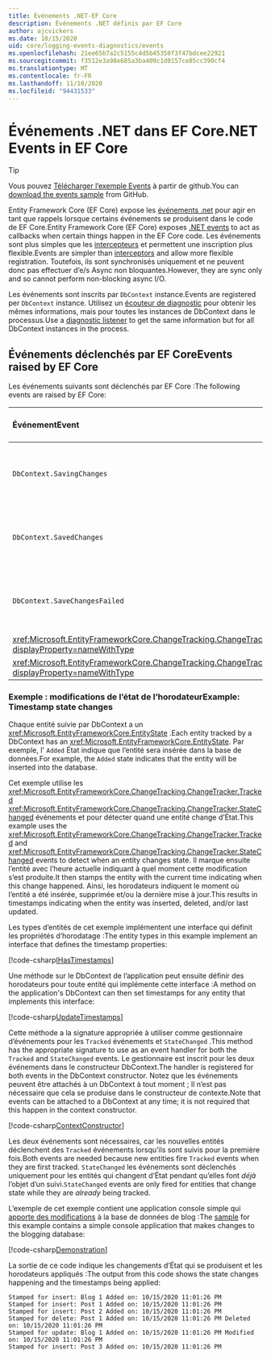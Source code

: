 ```yaml
---
title: Événements .NET-EF Core
description: Événements .NET définis par EF Core
author: ajcvickers
ms.date: 10/15/2020
uid: core/logging-events-diagnostics/events
ms.openlocfilehash: 21ee65b7a2c5155c4d5b45350f3f47bdcee22921
ms.sourcegitcommit: f3512e3a98e685a3ba409c1d0157ce85cc390cf4
ms.translationtype: MT
ms.contentlocale: fr-FR
ms.lasthandoff: 11/10/2020
ms.locfileid: "94431533"
---
```

# <a name="net-events-in-ef-core"></a><span data-ttu-id="66a4f-103">Événements .NET dans EF Core</span><span class="sxs-lookup"><span data-stu-id="66a4f-103">.NET Events in EF Core</span></span>

> [!TIP]  
> <span data-ttu-id="66a4f-104">Vous pouvez [Télécharger l’exemple Events](https://github.com/dotnet/EntityFramework.Docs/tree/master/samples/core/Miscellaneous/Events) à partir de github.</span><span class="sxs-lookup"><span data-stu-id="66a4f-104">You can [download the events sample](https://github.com/dotnet/EntityFramework.Docs/tree/master/samples/core/Miscellaneous/Events) from GitHub.</span></span>

<span data-ttu-id="66a4f-105">Entity Framework Core (EF Core) expose les [événements .net](/dotnet/standard/events/) pour agir en tant que rappels lorsque certains événements se produisent dans le code de EF Core.</span><span class="sxs-lookup"><span data-stu-id="66a4f-105">Entity Framework Core (EF Core) exposes [.NET events](/dotnet/standard/events/) to act as callbacks when certain things happen in the EF Core code.</span></span> <span data-ttu-id="66a4f-106">Les événements sont plus simples que les [intercepteurs](xref:core/logging-events-diagnostics/interceptors) et permettent une inscription plus flexible.</span><span class="sxs-lookup"><span data-stu-id="66a4f-106">Events are simpler than [interceptors](xref:core/logging-events-diagnostics/interceptors) and allow more flexible registration.</span></span> <span data-ttu-id="66a4f-107">Toutefois, ils sont synchronisés uniquement et ne peuvent donc pas effectuer d’e/s Async non bloquantes.</span><span class="sxs-lookup"><span data-stu-id="66a4f-107">However, they are sync only and so cannot perform non-blocking async I/O.</span></span>

<span data-ttu-id="66a4f-108">Les événements sont inscrits par `DbContext` instance.</span><span class="sxs-lookup"><span data-stu-id="66a4f-108">Events are registered per `DbContext` instance.</span></span> <span data-ttu-id="66a4f-109">Utilisez un [écouteur de diagnostic](xref:core/logging-events-diagnostics/diagnostic-listeners) pour obtenir les mêmes informations, mais pour toutes les instances de DbContext dans le processus.</span><span class="sxs-lookup"><span data-stu-id="66a4f-109">Use a [diagnostic listener](xref:core/logging-events-diagnostics/diagnostic-listeners) to get the same information but for all DbContext instances in the process.</span></span>

## <a name="events-raised-by-ef-core"></a><span data-ttu-id="66a4f-110">Événements déclenchés par EF Core</span><span class="sxs-lookup"><span data-stu-id="66a4f-110">Events raised by EF Core</span></span>

<span data-ttu-id="66a4f-111">Les événements suivants sont déclenchés par EF Core :</span><span class="sxs-lookup"><span data-stu-id="66a4f-111">The following events are raised by EF Core:</span></span>

| <span data-ttu-id="66a4f-112">Événement</span><span class="sxs-lookup"><span data-stu-id="66a4f-112">Event</span></span> | <span data-ttu-id="66a4f-113">Version introduite</span><span class="sxs-lookup"><span data-stu-id="66a4f-113">Version introduced</span></span> | <span data-ttu-id="66a4f-114">En cas de déclenchement</span><span class="sxs-lookup"><span data-stu-id="66a4f-114">When raised</span></span>
|:------|--------------------|-------
| `DbContext.SavingChanges` <!-- Issue #2748 -->| <span data-ttu-id="66a4f-115">5.0</span><span class="sxs-lookup"><span data-stu-id="66a4f-115">5.0</span></span> | <span data-ttu-id="66a4f-116">Au début de <xref:Microsoft.EntityFrameworkCore.DbContext.SaveChanges%2A> ou <xref:Microsoft.EntityFrameworkCore.DbContext.SaveChangesAsync%2A></span><span class="sxs-lookup"><span data-stu-id="66a4f-116">At the start of <xref:Microsoft.EntityFrameworkCore.DbContext.SaveChanges%2A> or <xref:Microsoft.EntityFrameworkCore.DbContext.SaveChangesAsync%2A></span></span>
| `DbContext.SavedChanges`  <!-- Issue #2748 -->| <span data-ttu-id="66a4f-117">5.0</span><span class="sxs-lookup"><span data-stu-id="66a4f-117">5.0</span></span> | <span data-ttu-id="66a4f-118">À la fin d’une opération réussie <xref:Microsoft.EntityFrameworkCore.DbContext.SaveChanges%2A> ou <xref:Microsoft.EntityFrameworkCore.DbContext.SaveChangesAsync%2A></span><span class="sxs-lookup"><span data-stu-id="66a4f-118">At the end of a successful <xref:Microsoft.EntityFrameworkCore.DbContext.SaveChanges%2A> or <xref:Microsoft.EntityFrameworkCore.DbContext.SaveChangesAsync%2A></span></span>
| `DbContext.SaveChangesFailed`  <!-- Issue #2748 -->| <span data-ttu-id="66a4f-119">5.0</span><span class="sxs-lookup"><span data-stu-id="66a4f-119">5.0</span></span> | <span data-ttu-id="66a4f-120">À la fin d’un échec <xref:Microsoft.EntityFrameworkCore.DbContext.SaveChanges%2A> ou <xref:Microsoft.EntityFrameworkCore.DbContext.SaveChangesAsync%2A></span><span class="sxs-lookup"><span data-stu-id="66a4f-120">At the end of a failed <xref:Microsoft.EntityFrameworkCore.DbContext.SaveChanges%2A> or <xref:Microsoft.EntityFrameworkCore.DbContext.SaveChangesAsync%2A></span></span>
| <xref:Microsoft.EntityFrameworkCore.ChangeTracking.ChangeTracker.Tracked?displayProperty=nameWithType> | <span data-ttu-id="66a4f-121">2.1</span><span class="sxs-lookup"><span data-stu-id="66a4f-121">2.1</span></span> | <span data-ttu-id="66a4f-122">Lorsqu’une entité est suivie par le contexte</span><span class="sxs-lookup"><span data-stu-id="66a4f-122">When an entity is tracked by the context</span></span>
| <xref:Microsoft.EntityFrameworkCore.ChangeTracking.ChangeTracker.StateChanged?displayProperty=nameWithType> | <span data-ttu-id="66a4f-123">2.1</span><span class="sxs-lookup"><span data-stu-id="66a4f-123">2.1</span></span> | <span data-ttu-id="66a4f-124">Quand une entité suivie change d’État</span><span class="sxs-lookup"><span data-stu-id="66a4f-124">When a tracked entity changes its state</span></span>

### <a name="example-timestamp-state-changes"></a><span data-ttu-id="66a4f-125">Exemple : modifications de l’état de l’horodateur</span><span class="sxs-lookup"><span data-stu-id="66a4f-125">Example: Timestamp state changes</span></span>

<span data-ttu-id="66a4f-126">Chaque entité suivie par DbContext a un <xref:Microsoft.EntityFrameworkCore.EntityState> .</span><span class="sxs-lookup"><span data-stu-id="66a4f-126">Each entity tracked by a DbContext has an <xref:Microsoft.EntityFrameworkCore.EntityState>.</span></span> <span data-ttu-id="66a4f-127">Par exemple, l' `Added` État indique que l’entité sera insérée dans la base de données.</span><span class="sxs-lookup"><span data-stu-id="66a4f-127">For example, the `Added` state indicates that the entity will be inserted into the database.</span></span>

<span data-ttu-id="66a4f-128">Cet exemple utilise les <xref:Microsoft.EntityFrameworkCore.ChangeTracking.ChangeTracker.Tracked> <xref:Microsoft.EntityFrameworkCore.ChangeTracking.ChangeTracker.StateChanged> événements et pour détecter quand une entité change d’État.</span><span class="sxs-lookup"><span data-stu-id="66a4f-128">This example uses the <xref:Microsoft.EntityFrameworkCore.ChangeTracking.ChangeTracker.Tracked> and <xref:Microsoft.EntityFrameworkCore.ChangeTracking.ChangeTracker.StateChanged> events to detect when an entity changes state.</span></span> <span data-ttu-id="66a4f-129">Il marque ensuite l’entité avec l’heure actuelle indiquant à quel moment cette modification s’est produite.</span><span class="sxs-lookup"><span data-stu-id="66a4f-129">It then stamps the entity with the current time indicating when this change happened.</span></span> <span data-ttu-id="66a4f-130">Ainsi, les horodateurs indiquent le moment où l’entité a été insérée, supprimée et/ou la dernière mise à jour.</span><span class="sxs-lookup"><span data-stu-id="66a4f-130">This results in timestamps indicating when the entity was inserted, deleted, and/or last updated.</span></span>

<span data-ttu-id="66a4f-131">Les types d’entités de cet exemple implémentent une interface qui définit les propriétés d’horodatage :</span><span class="sxs-lookup"><span data-stu-id="66a4f-131">The entity types in this example implement an interface that defines the timestamp properties:</span></span>

<!--
public interface IHasTimestamps
{
    DateTime? Added { get; set; }
    DateTime? Deleted { get; set; }
    DateTime? Modified { get; set; }
}
-->
[!code-csharp[IHasTimestamps](../../../samples/core/Miscellaneous/Events/Program.cs?name=IHasTimestamps)]

<span data-ttu-id="66a4f-132">Une méthode sur le DbContext de l’application peut ensuite définir des horodateurs pour toute entité qui implémente cette interface :</span><span class="sxs-lookup"><span data-stu-id="66a4f-132">A method on the application's DbContext can then set timestamps for any entity that implements this interface:</span></span>

<!--
    private static void UpdateTimestamps(object sender, EntityEntryEventArgs e)
    {
        if (e.Entry.Entity is IHasTimestamps entityWithTimestamps)
        {
            switch (e.Entry.State)
            {
                case EntityState.Deleted:
                    entityWithTimestamps.Deleted = DateTime.UtcNow;
                    Console.WriteLine($"Stamped for delete: {e.Entry.Entity}");
                    break;
                case EntityState.Modified:
                    entityWithTimestamps.Modified = DateTime.UtcNow;
                    Console.WriteLine($"Stamped for update: {e.Entry.Entity}");
                    break;
                case EntityState.Added:
                    entityWithTimestamps.Added = DateTime.UtcNow;
                    Console.WriteLine($"Stamped for insert: {e.Entry.Entity}");
                    break;
            }
        }
    }
-->
[!code-csharp[UpdateTimestamps](../../../samples/core/Miscellaneous/Events/Program.cs?name=UpdateTimestamps)]

<span data-ttu-id="66a4f-133">Cette méthode a la signature appropriée à utiliser comme gestionnaire d’événements pour les `Tracked` événements et `StateChanged` .</span><span class="sxs-lookup"><span data-stu-id="66a4f-133">This method has the appropriate signature to use as an event handler for both the `Tracked` and `StateChanged` events.</span></span> <span data-ttu-id="66a4f-134">Le gestionnaire est inscrit pour les deux événements dans le constructeur DbContext.</span><span class="sxs-lookup"><span data-stu-id="66a4f-134">The handler is registered for both events in the DbContext constructor.</span></span> <span data-ttu-id="66a4f-135">Notez que les événements peuvent être attachés à un DbContext à tout moment ; Il n’est pas nécessaire que cela se produise dans le constructeur de contexte.</span><span class="sxs-lookup"><span data-stu-id="66a4f-135">Note that events can be attached to a DbContext at any time; it is not required that this happen in the context constructor.</span></span>

<!--
    public BlogsContext()
    {
        ChangeTracker.StateChanged += UpdateTimestamps;
        ChangeTracker.Tracked += UpdateTimestamps;
    }
-->
[!code-csharp[ContextConstructor](../../../samples/core/Miscellaneous/Events/Program.cs?name=ContextConstructor)]

<span data-ttu-id="66a4f-136">Les deux événements sont nécessaires, car les nouvelles entités déclenchent des `Tracked` événements lorsqu’ils sont suivis pour la première fois.</span><span class="sxs-lookup"><span data-stu-id="66a4f-136">Both events are needed because new entities fire `Tracked` events when they are first tracked.</span></span> <span data-ttu-id="66a4f-137">`StateChanged` les événements sont déclenchés uniquement pour les entités qui changent d’État pendant qu’elles font _déjà_ l’objet d’un suivi.</span><span class="sxs-lookup"><span data-stu-id="66a4f-137">`StateChanged` events are only fired for entities that change state while they are _already_ being tracked.</span></span>

<span data-ttu-id="66a4f-138">L’exemple de cet exemple contient une application console simple qui [apporte des modifications](https://github.com/dotnet/EntityFramework.Docs/tree/master/samples/core/Miscellaneous/Events) à la base de données de blog :</span><span class="sxs-lookup"><span data-stu-id="66a4f-138">The [sample](https://github.com/dotnet/EntityFramework.Docs/tree/master/samples/core/Miscellaneous/Events) for this example contains a simple console application that makes changes to the blogging database:</span></span>

<!--
        using (var context = new BlogsContext())
        {
            context.Database.EnsureDeleted();
            context.Database.EnsureCreated();
            
            context.Add(
                new Blog
                {
                    Id = 1,
                    Name = "EF Blog",
                    Posts =
                    {
                        new Post { Id = 1, Title = "EF Core 3.1!" },
                        new Post { Id = 2, Title = "EF Core 5.0!" }
                    }
                });

            context.SaveChanges();
        }

        using (var context = new BlogsContext())
        {
            var blog = context.Blogs.Include(e => e.Posts).Single();

            blog.Name = "EF Core Blog";
            context.Remove(blog.Posts.First());
            blog.Posts.Add(new Post { Id = 3, Title = "EF Core 6.0!" });

            context.SaveChanges();
        }
-->
[!code-csharp[Demonstration](../../../samples/core/Miscellaneous/Events/Program.cs?name=Demonstration)]

<span data-ttu-id="66a4f-139">La sortie de ce code indique les changements d’État qui se produisent et les horodateurs appliqués :</span><span class="sxs-lookup"><span data-stu-id="66a4f-139">The output from this code shows the state changes happening and the timestamps being applied:</span></span>

```output
Stamped for insert: Blog 1 Added on: 10/15/2020 11:01:26 PM
Stamped for insert: Post 1 Added on: 10/15/2020 11:01:26 PM
Stamped for insert: Post 2 Added on: 10/15/2020 11:01:26 PM
Stamped for delete: Post 1 Added on: 10/15/2020 11:01:26 PM Deleted on: 10/15/2020 11:01:26 PM
Stamped for update: Blog 1 Added on: 10/15/2020 11:01:26 PM Modified on: 10/15/2020 11:01:26 PM
Stamped for insert: Post 3 Added on: 10/15/2020 11:01:26 PM
```
